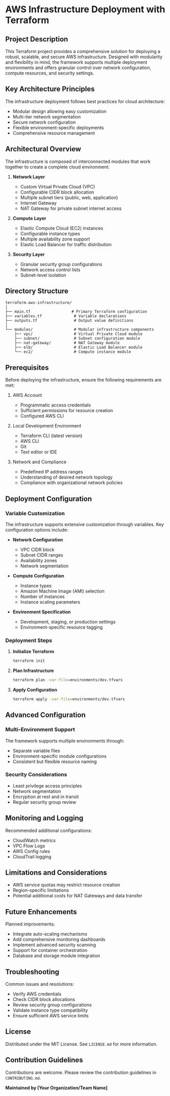 # AWS Infrastructure Deployment with Terraform

## Project Description

This Terraform project provides a comprehensive solution for deploying a robust, scalable, and secure AWS infrastructure. Designed with modularity and flexibility in mind, the framework supports multiple deployment environments and offers granular control over network configuration, compute resources, and security settings.

## Key Architecture Principles

The infrastructure deployment follows best practices for cloud architecture:
- Modular design allowing easy customization
- Multi-tier network segmentation
- Secure network configuration
- Flexible environment-specific deployments
- Comprehensive resource management

## Architectural Overview

The infrastructure is composed of interconnected modules that work together to create a complete cloud environment:

1. **Network Layer**
   - Custom Virtual Private Cloud (VPC)
   - Configurable CIDR block allocation
   - Multiple subnet tiers (public, web, application)
   - Internet Gateway
   - NAT Gateway for private subnet internet access

2. **Compute Layer**
   - Elastic Compute Cloud (EC2) instances
   - Configurable instance types
   - Multiple availability zone support
   - Elastic Load Balancer for traffic distribution

3. **Security Layer**
   - Granular security group configurations
   - Network access control lists
   - Subnet-level isolation

## Directory Structure

```
terraform-aws-infrastructure/
│
├── main.tf                  # Primary Terraform configuration
├── variables.tf              # Variable declarations
├── outputs.tf                # Output value definitions
│
└── modules/                  # Modular infrastructure components
    ├── vpc/                  # Virtual Private Cloud module
    ├── subnet/               # Subnet configuration module
    ├── nat-gateway/          # NAT Gateway module
    ├── elb/                  # Elastic Load Balancer module
    └── ec2/                  # Compute instance module
```

## Prerequisites

Before deploying the infrastructure, ensure the following requirements are met:

1. AWS Account
   - Programmatic access credentials
   - Sufficient permissions for resource creation
   - Configured AWS CLI

2. Local Development Environment
   - Terraform CLI (latest version)
   - AWS CLI
   - Git
   - Text editor or IDE

3. Network and Compliance
   - Predefined IP address ranges
   - Understanding of desired network topology
   - Compliance with organizational network policies

## Deployment Configuration

### Variable Customization

The infrastructure supports extensive customization through variables. Key configuration options include:

- **Network Configuration**
  - VPC CIDR block
  - Subnet CIDR ranges
  - Availability zones
  - Network segmentation

- **Compute Configuration**
  - Instance types
  - Amazon Machine Image (AMI) selection
  - Number of instances
  - Instance scaling parameters

- **Environment Specification**
  - Development, staging, or production settings
  - Environment-specific resource tagging

### Deployment Steps

1. **Initialize Terraform**
   ```bash
   terraform init
   ```

2. **Plan Infrastructure**
   ```bash
   terraform plan -var-file=environments/dev.tfvars
   ```

3. **Apply Configuration**
   ```bash
   terraform apply -var-file=environments/dev.tfvars
   ```

## Advanced Configuration

### Multi-Environment Support

The framework supports multiple environments through:
- Separate variable files
- Environment-specific module configurations
- Consistent but flexible resource naming

### Security Considerations

- Least privilege access principles
- Network segmentation
- Encryption at rest and in transit
- Regular security group review

## Monitoring and Logging

Recommended additional configurations:
- CloudWatch metrics
- VPC Flow Logs
- AWS Config rules
- CloudTrail logging

## Limitations and Considerations

- AWS service quotas may restrict resource creation
- Region-specific limitations
- Potential additional costs for NAT Gateways and data transfer

## Future Enhancements

Planned improvements:
- Integrate auto-scaling mechanisms
- Add comprehensive monitoring dashboards
- Implement advanced security scanning
- Support for container orchestration
- Database and storage module integration

## Troubleshooting

Common issues and resolutions:
- Verify AWS credentials
- Check CIDR block allocations
- Review security group configurations
- Validate instance type compatibility
- Ensure sufficient AWS service limits

## License

Distributed under the MIT License. See `LICENSE.md` for more information.

## Contribution Guidelines

Contributions are welcome. Please review the contribution guidelines in `CONTRIBUTING.md`.

**Maintained by [Your Organization/Team Name]**
